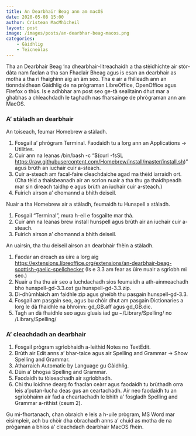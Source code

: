 ```yaml
---
title: An Dearbhair Beag ann am macOS
date: 2020-05-08 15:00
author: Crìstean MacMhìcheil
layout: post
image: /images/posts/an-dearbhar-beag-macos.png
categories:
    - Gàidhlig
    - Teicneòlas
---
```


Tha an Dearbhair Beag ’na dhearbhair-litreachaidh a tha stèidhichte air stòr-dàta nam faclan a tha san Fhaclair Bheag agus is esan an dearbhair as motha a tha ri fhaighinn aig an àm seo. Tha e air a fhilleadh ann an tionndaidhean Gàidhlig de na prògraman LibreOffice, OpenOffice agus Firefox o thùs. Is e adhbhar am post seo ge-tà sealltainn dhut mar a ghabhas a chleachdadh le taghadh nas fharsainge de phrògraman ann am MacOS.

### A’ stàladh an dearbhair

An toiseach, feumar Homebrew a stàladh.

1. Fosgail a’ phrògram Terminal. Faodaidh tu a lorg ann an Applications -&gt; Utilities.
2. Cuir ann na leanas /bin/bash -c “$(curl -fsSL <https://raw.githubusercontent.com/Homebrew/install/master/install.sh>)” agus brùth an iuchair cuir a-steach.
3. Cuir a-steach am facal-faire cleachdaiche agad ma thèid iarraidh ort. (Cha tèid a thaisbeanadh air an scrìon nuair a tha thu ga thaidhpeadh mar sin dìreach taidhp e agus brùth an iuchair cuir a-steach.)
4. Fuirich airson a’ chomannd a bhith deiseil.

Nuair a tha Homebrew air a stàladh, feumaidh tu Hunspell a stàladh.

1. Fosgail “Terminal”, mura h-eil e fosgailte mar thà.
2. Cuir ann na leanas brew install hunspell agus brùth air an iuchair cuir a-steach.
3. Fuirich airson a’ chomannd a bhith deiseil.

An uairsin, tha thu deiseil airson an dearbhair fhèin a stàladh.

1. Faodar an dreach as ùire a lorg aig <https://extensions.libreoffice.org/extensions/an-dearbhair-beag-scottish-gaelic-spellchecker> (Is e 3.3 am fear as ùire nuair a sgrìobh mi seo.)
2. Nuair a tha thu air seo a luchdachadh sìos feumaidh a ath-ainmeachadh bho hunspell-gd-3.3.oxt gu hunspell-gd-3.3.zip.
3. Dì-dhùmhlaich am faidhle zip agus gheibh thu pasgain hunspell-gd-3.3.
4. Fosgail am pasgain seo, agus bu chòir dhut am pasgain Dictionaries a lorg le dà fhaidhle na bhroinn: gd\_GB.aff agus gd\_GB.dic.
5. Tagh an dà fhaidhle seo agus gluais iad gu ~/Library/Spelling/ no /Library/Spelling/

### A’ cleachdadh an dearbhair

1. Fosgail prògram sgrìobhaidh a-leithid Notes no TextEdit.
2. Brùth air Edit anns a’ bhar-taice agus air Spelling and Grammar -&gt; Show Spelling and Grammar.
3. Atharraich Automatic by Language gu Gàidhlig.
4. Dùin a’ bhogsa Spelling and Grammar.
5. Faodaidh tu tòiseachadh air sgrìobhadh.
6. Chi thu loidhne dearg fo fhaclan ceàrr agus faodaidh tu brùthadh orra leis a’putan-lucha deas gus an ceartachadh. Air neo faodaidh tu an sgrìobhainn air fad a cheartachadh le bhith a’ fosgladh Spelling and Grammar a-rithist (ceum 2).

Gu mì-fhortanach, chan obraich e leis a h-uile prògram, MS Word mar eisimpleir, ach bu chòir dha obrachadh anns a’ chuid as motha de na prògaman a bhios a’ cleachdadh dearbhair MacOS fhèin.
